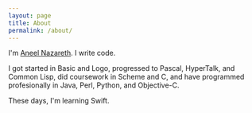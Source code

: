 ```yaml
---
layout: page
title: About
permalink: /about/
---
```


I'm [Aneel Nazareth](http://wander.ingstar.com). I write code.

I got started in Basic and Logo, progressed to Pascal, HyperTalk, and
Common Lisp, did coursework in Scheme and C, and have programmed
profesionally in Java, Perl, Python, and Objective-C.

These days, I'm learning Swift.
